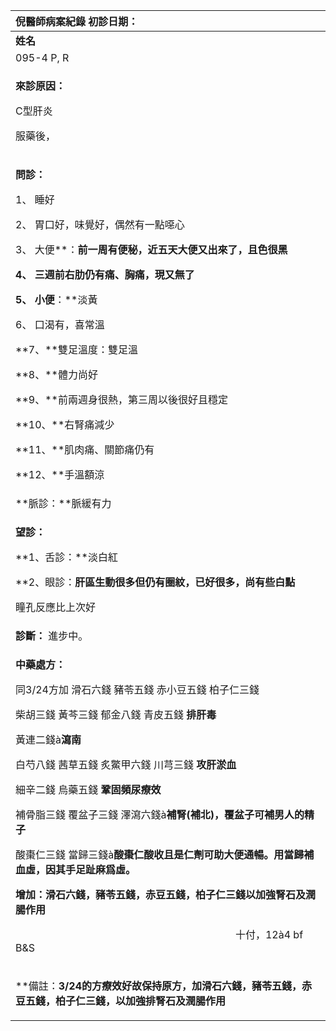 ﻿|**倪醫師病案紀錄**                                      初診日期：|
| :- |
|**姓名**|**性別：**|**年齡及體型**|**來診日期：**|
|095-4 P, R|男|中年，體壯|2008/05/12|
|<p>**來診原因：**</p><p>C型肝炎</p><p>服藥後， </p>|
|<p>**問診：**</p><p>1、 睡好</p><p>2、 胃口好，味覺好，偶然有一點噁心</p><p>3、 大便**：**前一周有便秘，近五天大便又出來了，且色很黑</p><p>4、 三週前右肋仍有痛、胸痛，現又無了</p><p>5、 小便**：**淡黃</p><p>6、 口渴有，喜常溫</p><p>**7、**雙足溫度：雙足溫</p><p>**8、**體力尚好</p><p>**9、**前兩週身很熱，第三周以後很好且穩定</p><p>**10、**右腎痛減少</p><p>**11、**肌肉痛、關節痛仍有</p><p>**12、**手溫額涼</p>|
|**脈診：**脈緩有力 |
|<p>**望診：**</p><p>**1、舌診：**淡白紅</p><p>**2、眼診：**肝區生動很多但仍有圈紋，已好很多，尚有些白點</p><p>**         瞳孔反應比上次好</p>|
|**診斷：** 進步中。|
|<p>**中藥處方：** </p><p>同3/24方加  滑石六錢  豬苓五錢  赤小豆五錢  柏子仁三錢</p><p></p><p>柴胡三錢   黃芩三錢  郁金八錢  青皮五錢   **排肝毒**</p><p>黃連二錢à**瀉南**</p><p>白芍八錢 茜草五錢  炙鱉甲六錢 川芎三錢  **攻肝淤血**  </p><p>細辛二錢   烏藥五錢  **鞏固頻尿療效**                    </p><p>補骨脂三錢  覆盆子三錢    澤瀉六錢à**補腎(補北)，覆盆子可補男人的精子**</p><p>酸棗仁三錢   當歸三錢à**酸棗仁酸收且是仁劑可助大便通暢。用當歸補血虛，因其手足趾麻爲虛。**</p><p></p><p>**增加：滑石六錢，豬苓五錢，赤豆五錢，柏子仁三錢以加強腎石及潤腸作用** </p><p>`                                           `十付，12à4     bf B&S</p>|
|<p>**備註：**3/24的方療效好故保持原方，加滑石六錢，豬苓五錢，赤豆五錢，柏子仁三錢，**以加強排腎石及潤腸作用**</p><p>**      </p>|

